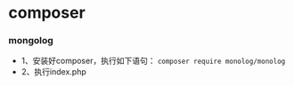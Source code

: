 # composer
### mongolog
- 1、安装好composer，执行如下语句：
`
composer require monolog/monolog
`
- 2、执行index.php